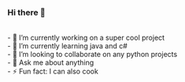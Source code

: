 ### Hi there 👋
<br/>

<!--
**kandysh/kandysh** is a ✨ _special_ ✨ repository because its `README.md` (this file) appears on your GitHub profile.

Here are some ideas to get you started:
--!>
- 🔭 I’m currently working on a super cool project
<br/>
- 🌱 I’m currently learning java and c#
<br/>
- 👯 I’m looking to collaborate on any python projects
<br/>
- 💬 Ask me about anything
<br/>
- ⚡ Fun fact: I can also cook 
